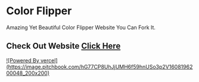 # Color Flipper

Amazing Yet Beautiful Color Flipper Website You Can Fork It.

## Check Out Website [Click Here]()

<a href="https://vercel.app">
![Powered By vercel](https://image.pitchbook.com/hG77CP8UhJjUMH6f59hnUSo3p2V1608196200048_200x200)
</a>
